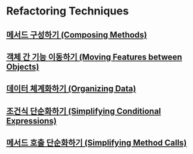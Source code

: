 # Refactoring Techniques

## [메서드 구성하기 (Composing Methods)](./composing-methods/index.md)

## [객체 간 기능 이동하기 (Moving Features between Objects)](./moving-features-between-objects/index.md)

## [데이터 체계화하기 (Organizing Data)](./organizing-data/index.md)

## [조건식 단순화하기 (Simplifying Conditional Expressions)](./simplifying-conditional-expressions/index.md)

## [메서드 호출 단순화하기 (Simplifying Method Calls)](./simplifying-method-calls/index.md)
